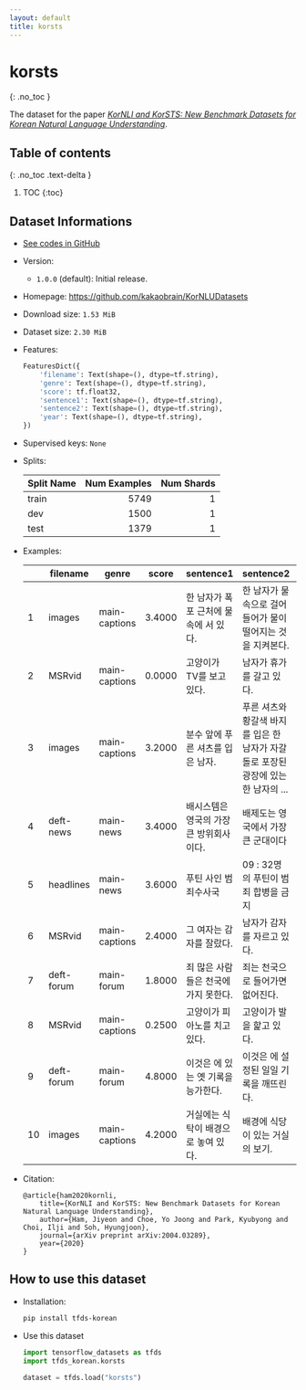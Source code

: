 ```yaml
---
layout: default
title: korsts
---
```


# korsts
{: .no_toc }

The dataset for the paper [_KorNLI and KorSTS: New Benchmark Datasets for Korean Natural Language Understanding_](https://arxiv.org/abs/2004.03289).

## Table of contents
{: .no_toc .text-delta }

1. TOC
{:toc}

## Dataset Informations

* [See codes in GitHub](https://github.com/jeongukjae/tfds-korean/blob/main/tfds_korean/korsts/korsts.py)
* Version:
  * `1.0.0` (default): Initial release.
* Homepage: <https://github.com/kakaobrain/KorNLUDatasets>
* Download size: `1.53 MiB`
* Dataset size: `2.30 MiB`
* Features:

  ```python
  FeaturesDict({
      'filename': Text(shape=(), dtype=tf.string),
      'genre': Text(shape=(), dtype=tf.string),
      'score': tf.float32,
      'sentence1': Text(shape=(), dtype=tf.string),
      'sentence2': Text(shape=(), dtype=tf.string),
      'year': Text(shape=(), dtype=tf.string),
  })
  ```

* Supervised keys: `None`
* Splits:

  | Split Name | Num Examples        | Num Shards        |
  |------------|--------------------:|------------------:|
  |train  |5749|1|
  |dev  |1500|1|
  |test  |1379|1|

* Examples:

  | |filename|genre|score|sentence1|sentence2|year|
  |---|---|---|---|---|---|---|
  |1|images|main-captions|3.4000|한 남자가 폭포 근처에 물속에 서 있다.|한 남자가 물속으로 걸어 들어가 물이 떨어지는 것을 지켜본다.|2015|
  |2|MSRvid|main-captions|0.0000|고양이가 TV를 보고 있다.|남자가 휴가를 갈고 있다.|2012test|
  |3|images|main-captions|3.2000|분수 앞에 푸른 셔츠를 입은 남자.|푸른 셔츠와 황갈색 바지를 입은 한 남자가 자갈 돌로 포장된 광장에 있는 한 남자의 ...|2014|
  |4|deft-news|main-news|3.4000|배시스템은 영국의 가장 큰 방위회사이다.|배제도는 영국에서 가장 큰 군대이다|2014|
  |5|headlines|main-news|3.6000|푸틴 사인 범죄수사국|09 : 32명의 푸틴이 범죄 합병을 금지|2015|
  |6|MSRvid|main-captions|2.4000|그 여자는 감자를 잘랐다.|남자가 감자를 자르고 있다.|2012test|
  |7|deft-forum|main-forum|1.8000|죄 많은 사람들은 천국에 가지 못한다.|죄는 천국으로 들어가면 없어진다.|2014|
  |8|MSRvid|main-captions|0.2500|고양이가 피아노를 치고 있다.|고양이가 발을 핥고 있다.|2012train|
  |9|deft-forum|main-forum|4.8000|이것은 에 있는 옛 기록을 능가한다.|이것은 에 설정된 일일 기록을 깨뜨린다.|2014|
  |10|images|main-captions|4.2000|거실에는 식탁이 배경으로 놓여 있다.|배경에 식당이 있는 거실의 보기.|2014|

* Citation:

  ```text
  @article{ham2020kornli,
      title={KorNLI and KorSTS: New Benchmark Datasets for Korean Natural Language Understanding},
      author={Ham, Jiyeon and Choe, Yo Joong and Park, Kyubyong and Choi, Ilji and Soh, Hyungjoon},
      journal={arXiv preprint arXiv:2004.03289},
      year={2020}
  }
  ```

## How to use this dataset

* Installation:

  ```sh
  pip install tfds-korean
  ```

* Use this dataset

  ```python
  import tensorflow_datasets as tfds
  import tfds_korean.korsts

  dataset = tfds.load("korsts")
  ```
